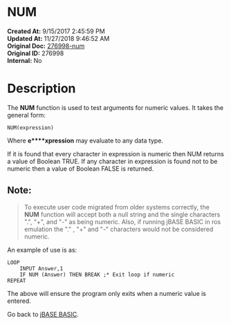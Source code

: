 # NUM

**Created At:** 9/15/2017 2:45:59 PM  
**Updated At:** 11/27/2018 9:46:52 AM  
**Original Doc:** [276998-num](https://docs.jbase.com/36868-jbase-basic/276998-num)  
**Original ID:** 276998  
**Internal:** No  


# Description

The **NUM** function is used to test arguments for numeric values. It takes the general form:

```
NUM(expression)
```

Where **e****xpression** may evaluate to any data type.

If it is found that every character in expression is numeric then NUM returns a value of Boolean TRUE. If any character in expression is found not to be numeric then a value of Boolean FALSE is returned.



## Note:


> To execute user code migrated from older systems correctly, the **NUM** function will accept both a null string and the single characters ".", "+", and "-" as being numeric. Also, if running jBASE BASIC in ros emulation the "." , "+" and "-" characters would not be considered numeric.


An example of use is as:

```
LOOP
    INPUT Answer,1
    IF NUM (Answer) THEN BREAK ;* Exit loop if numeric
REPEAT
```

The above will ensure the program only exits when a numeric value is entered.



Go back to [jBASE BASIC](./../jbase-basic-programmers-reference-guide).
